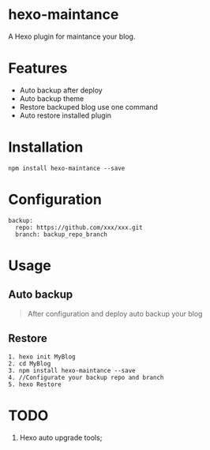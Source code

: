 # hexo-maintance

A Hexo plugin for maintance your blog.

# Features
- Auto backup after deploy
- Auto backup theme
- Restore backuped blog use one command
- Auto restore installed plugin

# Installation
```
npm install hexo-maintance --save
```

# Configuration
```
backup:
  repo: https://github.com/xxx/xxx.git
  branch: backup_repo_branch
```

# Usage

## Auto backup
> After configuration and deploy auto backup your blog

## Restore
```
1. hexo init MyBlog
2. cd MyBlog
3. npm install hexo-maintance --save
4. //Configurate your backup repo and branch
5. hexo Restore
```

# TODO
1. Hexo auto upgrade tools;
